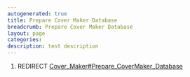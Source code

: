 ```yaml
---
autogenerated: true
title: Prepare Cover Maker Database
breadcrumb: Prepare Cover Maker Database
layout: page
categories: 
description: test description
---
```


1.  REDIRECT [Cover\_Maker\#Prepare\_CoverMaker\_Database](Cover_Maker#Prepare_CoverMaker_Database "wikilink")
